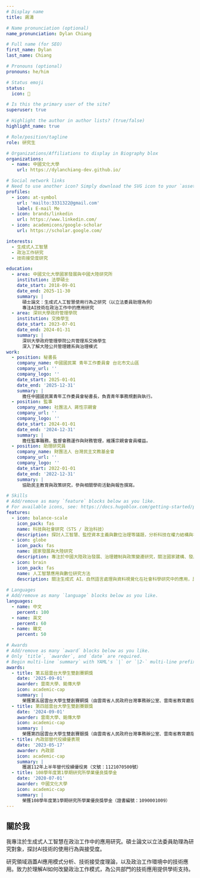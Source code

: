 ```yaml
---
# Display name
title: 蔣濤

# Name pronunciation (optional)
name_pronunciation: Dylan Chiang

# Full name (for SEO)
first_name: Dylan
last_name: Chiang

# Pronouns (optional)
pronouns: he/him

# Status emoji
status:
  icon: 💪

# Is this the primary user of the site?
superuser: true

# Highlight the author in author lists? (true/false)
highlight_name: true

# Role/position/tagline
role: 研究生

# Organizations/Affiliations to display in Biography blox
organizations:
  - name: 中國文化大學
    url: https://dylanchiang-dev.github.io/

# Social network links
# Need to use another icon? Simply download the SVG icon to your `assets/media/icons/` folder.
profiles:
  - icon: at-symbol
    url: 'mailto:3331322@gmail.com'
    label: E-mail Me
  - icon: brands/linkedin
    url: https://www.linkedin.com/
  - icon: academicons/google-scholar
    url: https://scholar.google.com/

interests:
  - 生成式人工智慧
  - 政治工作研究
  - 技術接受度研究

education:
  - area: 中國文化大學國家發展與中國大陸研究所
    institution: 法學碩士
    date_start: 2018-09-01
    date_end: 2025-11-30
    summary: |
      碩士論文：生成式人工智慧使用行為之研究（以立法委員助理為例）
      專注AI技術在政治工作中的應用研究
  - area: 深圳大學政府管理學院
    institution: 交換學生
    date_start: 2023-07-01
    date_end: 2024-01-31
    summary: |
      深圳大學政府管理學院公共管理系交換學生
      深入了解大陸公共管理體系與治理模式
work:
  - position: 秘書長
    company_name: 中國國民黨 青年工作委員會 台北市文山區
    company_url: ''
    company_logo: ''
    date_start: 2025-01-01
    date_end: '2025-12-31'
    summary: |
      擔任中國國民黨青年工作委員會秘書長，負責青年事務規劃與執行。
  - position: 監事
    company_name: 社團法人 蔣性宗親會
    company_url: ''
    company_logo: ''
    date_start: 2024-01-01
    date_end: '2024-12-31'
    summary: |
      擔任監事職務，監督會務運作與財務管理，維護宗親會會員權益。
  - position: 助理研究員
    company_name: 財團法人 台灣民主文教基金會
    company_url: ''
    company_logo: ''
    date_start: 2022-01-01
    date_end: '2022-12-31'
    summary: |
      協助民主教育與政策研究，參與相關學術活動與報告撰寫。

# Skills
# Add/remove as many `feature` blocks below as you like.
# For available icons, see: https://docs.hugoblox.com/getting-started/page-builder/#icons
features:
  - icon: balance-scale
    icon_pack: fas
    name: 科技與社會研究（STS / 政治科技）
    description: 探討人工智慧、監控資本主義與數位治理等議題，分析科技在權力結構與社會治理中的政治意涵
  - icon: globe
    icon_pack: fas
    name: 國家發展與大陸研究
    description: 專注於中國大陸政治發展、治理體制與政策變遷研究，關注國家建構、發展戰略與社會轉型議題，並從比較政治視角分析兩岸互動與區域發展動態
  - icon: brain
    icon_pack: fas
    name: 人工智慧應用與數位研究方法
    description: 關注生成式 AI、自然語言處理與資料視覺化在社會科學研究中的應用，具備運用開源模型與工具設計研究流程的實務經驗
  
# Languages
# Add/remove as many `language` blocks below as you like.
languages:
  - name: 中文
    percent: 100
  - name: 英文
    percent: 60
  - name: 韓文
    percent: 50

# Awards
# Add/remove as many `award` blocks below as you like.
# Only `title`, `awarder`, and `date` are required.
# Begin multi-line `summary` with YAML's `|` or `|2-` multi-line prefix and indent 2 spaces below.
awards:
  - title: 第五屆雲台大學生雙創賽銅獎
    date: '2025-09-01'
    awarder: 雲南大學、銘傳大學
    icon: academic-cap
    summary: |
      榮獲第五屆雲台大學生雙創賽銅獎（由雲南省人民政府台灣事務辦公室、雲南省教育廳指導，雲南大學和台灣銘傳大學共同承辦）
  - title: 第四屆雲台大學生雙創賽銀獎
    date: '2024-09-01'
    awarder: 雲南大學、銘傳大學
    icon: academic-cap
    summary: |
      榮獲第四屆雲台大學生雙創賽銀獎（由雲南省人民政府台灣事務辦公室、雲南省教育廳指導，雲南大學和台灣銘傳大學共同承辦）
  - title: 內政部替代役績優表現
    date: '2023-05-17'
    awarder: 內政部
    icon: academic-cap
    summary: |
      獲選112年上半年替代役績優役男（文號：1121070500號）
  - title: 108學年度第1學期研究所學業優良獎學金
    date: '2020-07-01'
    awarder: 中國文化大學
    icon: academic-cap
    summary: |
      榮獲108學年度第1學期研究所學業優良獎學金（證書編號：1090001009）
---
```


## 關於我

我專注於生成式人工智慧在政治工作中的應用研究。碩士論文以立法委員助理為研究對象，探討AI技術的使用行為與接受度。

研究領域涵蓋AI應用模式分析、技術接受度理論，以及政治工作環境中的技術應用。致力於理解AI如何改變政治工作模式，為公共部門的技術應用提供學術支持。
